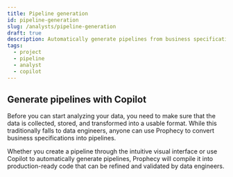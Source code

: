 ```yaml
---
title: Pipeline generation
id: pipeline-generation
slug: /analysts/pipeline-generation
draft: true
description: Automatically generate pipelines from business specifications
tags:
  - project
  - pipeline
  - analyst
  - copilot
---
```


## Generate pipelines with Copilot

Before you can start analyzing your data, you need to make sure that the data is collected, stored, and transformed into a usable format. While this traditionally falls to data engineers, anyone can use Prophecy to convert business specifications into pipelines.

Whether you create a pipeline through the intuitive visual interface or use Copilot to automatically generate pipelines, Prophecy will compile it into production-ready code that can be refined and validated by data engineers.
